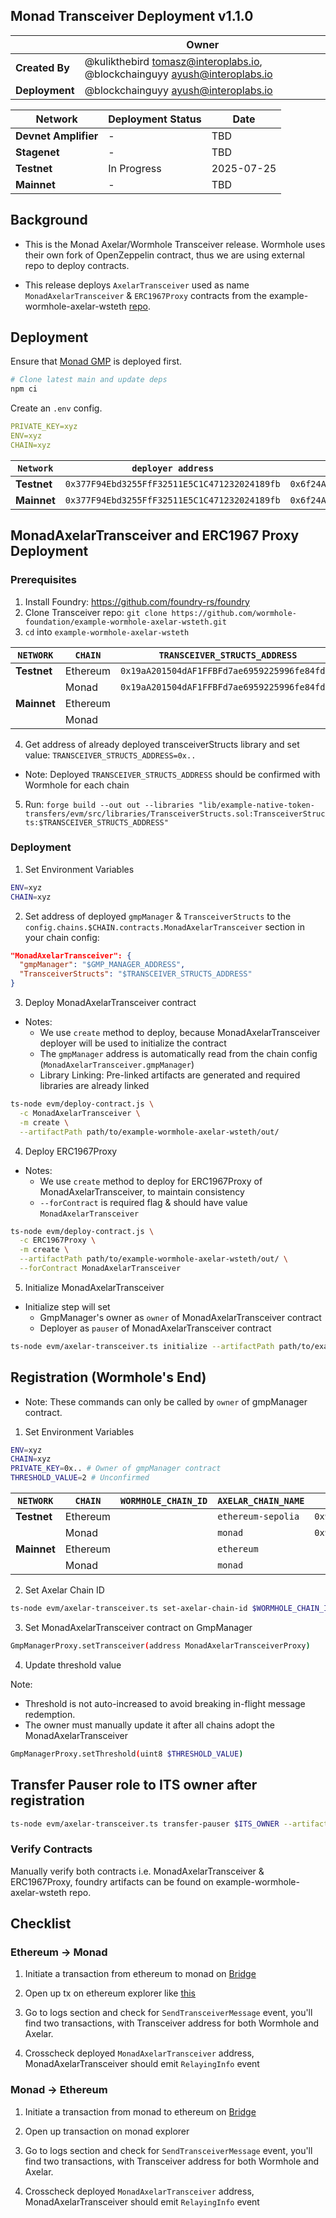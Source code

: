 ## Monad Transceiver Deployment v1.1.0

|                | **Owner**                                                                     |
|----------------|-------------------------------------------------------------------------------|
| **Created By** | @kulikthebird <tomasz@interoplabs.io>, @blockchainguyy <ayush@interoplabs.io> |
| **Deployment** | @blockchainguyy <ayush@interoplabs.io>                                        |

| **Network**          | **Deployment Status** | **Date**   |
|----------------------|-----------------------|------------|
| **Devnet Amplifier** | -                     | TBD        |
| **Stagenet**         | -                     | TBD        |
| **Testnet**          | In Progress           | 2025-07-25 |
| **Mainnet**          | -                     | TBD        |

## Background

- This is the Monad Axelar/Wormhole Transceiver release. Wormhole uses their own fork of OpenZeppelin contract, thus we are using external repo to deploy contracts.

- This release deploys `AxelarTransceiver` used as name `MonadAxelarTransceiver` & `ERC1967Proxy` contracts from the example-wormhole-axelar-wsteth [repo](https://github.com/wormhole-foundation/example-wormhole-axelar-wsteth).

## Deployment

Ensure that [Monad GMP](../evm/2025-05-Monad-GMP-v6.0.4.md) is deployed first.

```bash
# Clone latest main and update deps
npm ci
```

Create an `.env` config.

```yaml
PRIVATE_KEY=xyz
ENV=xyz
CHAIN=xyz
```

| `Network`   | `deployer address`                           | `ITS_OWNER`                                  |
|-------------|----------------------------------------------|----------------------------------------------|
| **Testnet** | `0x377F94Ebd3255FfF32511E5C1C471232024189fb` | `0x6f24A47Fc8AE5441Eb47EFfC3665e70e69Ac3F05` |
| **Mainnet** | `0x377F94Ebd3255FfF32511E5C1C471232024189fb` | `0x6f24A47Fc8AE5441Eb47EFfC3665e70e69Ac3F05` |

## MonadAxelarTransceiver and ERC1967 Proxy Deployment

### Prerequisites

1. Install Foundry: https://github.com/foundry-rs/foundry
2. Clone Transceiver repo: `git clone https://github.com/wormhole-foundation/example-wormhole-axelar-wsteth.git`
3. `cd` into `example-wormhole-axelar-wsteth` 

| `NETWORK`   | `CHAIN`  | `TRANSCEIVER_STRUCTS_ADDRESS`                | `GMP_MANAGER_ADDRESS`                        |
|-------------|----------|----------------------------------------------|----------------------------------------------|
| **Testnet** | Ethereum | `0x19aA201504dAF1FFBFd7ae6959225996fe84fdc6` | `0xdaee3a6b4196e3e46015b364f1dae54ceae74a91` |
|             | Monad    | `0x19aA201504dAF1FFBFd7ae6959225996fe84fdc6` | `0x641a6608e2959c0D7Fe2a5F267DFDA519ED43d98` |
| **Mainnet** | Ethereum |                                              |                                              |
|             | Monad    |                                              |                                              |

4. Get address of already deployed transceiverStructs library and set value:
`TRANSCEIVER_STRUCTS_ADDRESS=0x..`

- Note: Deployed `TRANSCEIVER_STRUCTS_ADDRESS` should be confirmed with Wormhole for each chain

5. Run: `forge build --out out --libraries "lib/example-native-token-transfers/evm/src/libraries/TransceiverStructs.sol:TransceiverStructs:$TRANSCEIVER_STRUCTS_ADDRESS"`

### Deployment

1. Set Environment Variables

```bash
ENV=xyz
CHAIN=xyz
```

2. Set address of deployed `gmpManager` & `TransceiverStructs` to the `config.chains.$CHAIN.contracts.MonadAxelarTransceiver` section in your chain config:

```json
"MonadAxelarTransceiver": {
  "gmpManager": "$GMP_MANAGER_ADDRESS",
  "TransceiverStructs": "$TRANSCEIVER_STRUCTS_ADDRESS"
}
```

3. Deploy MonadAxelarTransceiver contract

- Notes:
    - We use `create` method to deploy, because MonadAxelarTransceiver deployer will be used to initialize the contract
    - The `gmpManager` address is automatically read from the chain config (`MonadAxelarTransceiver.gmpManager`)
    - Library Linking: Pre-linked artifacts are generated and required libraries are already linked

```bash
ts-node evm/deploy-contract.js \
  -c MonadAxelarTransceiver \
  -m create \
  --artifactPath path/to/example-wormhole-axelar-wsteth/out/
```

4. Deploy ERC1967Proxy 

- Notes:
    - We use `create` method to deploy for ERC1967Proxy of MonadAxelarTransceiver, to maintain consistency
    - `--forContract` is required flag & should have value `MonadAxelarTransceiver`

```bash
ts-node evm/deploy-contract.js \
  -c ERC1967Proxy \
  -m create \
  --artifactPath path/to/example-wormhole-axelar-wsteth/out/ \
  --forContract MonadAxelarTransceiver
```

5. Initialize MonadAxelarTransceiver 

- Initialize step will set
    - GmpManager's owner as `owner` of MonadAxelarTransceiver contract
    - Deployer as `pauser` of MonadAxelarTransceiver contract

```bash
ts-node evm/axelar-transceiver.ts initialize --artifactPath path/to/example-wormhole-axelar-wsteth/out/
```

## Registration (Wormhole's End)

- Note: These commands can only be called by `owner` of gmpManager contract.

1. Set Environment Variables

```bash
ENV=xyz
CHAIN=xyz
PRIVATE_KEY=0x.. # Owner of gmpManager contract
THRESHOLD_VALUE=2 # Unconfirmed
```

| `NETWORK`   | `CHAIN`  | `WORMHOLE_CHAIN_ID` | `AXELAR_CHAIN_NAME` | `TRANSCEIVER_ADDRESS`                        |
|-------------|----------|---------------------|---------------------|----------------------------------------------|
| **Testnet** | Ethereum |                     | `ethereum-sepolia`  | `0x9B94e0Ef74a2d026c28039bCe22338a8A3637059` |
|             | Monad    |                     | `monad`             | `0x9B94e0Ef74a2d026c28039bCe22338a8A3637059` |
| **Mainnet** | Ethereum |                     | `ethereum`          |                                              |
|             | Monad    |                     | `monad`             |                                              |

2. Set Axelar Chain ID

```bash
ts-node evm/axelar-transceiver.ts set-axelar-chain-id $WORMHOLE_CHAIN_ID $AXELAR_CHAIN_NAME $TRANSCEIVER_ADDRESS --artifactPath path/to/example-wormhole-axelar-wsteth/out/
```

3. Set MonadAxelarTransceiver contract on GmpManager

```bash
GmpManagerProxy.setTransceiver(address MonadAxelarTransceiverProxy)
```

4. Update threshold value

Note: 
- Threshold is not auto-increased to avoid breaking in-flight message redemption.
- The owner must manually update it after all chains adopt the MonadAxelarTransceiver

```bash
GmpManagerProxy.setThreshold(uint8 $THRESHOLD_VALUE)
```

## Transfer Pauser role to ITS owner after registration

```bash
ts-node evm/axelar-transceiver.ts transfer-pauser $ITS_OWNER --artifactPath path/to/example-wormhole-axelar-wsteth/out/
```

### Verify Contracts

Manually verify both contracts i.e. MonadAxelarTransceiver & ERC1967Proxy, foundry artifacts can be found on example-wormhole-axelar-wsteth repo.

## Checklist

### Ethereum -> Monad 

1. Initiate a transaction from ethereum to monad on [Bridge](https://monadbridge.com/)

2. Open up tx on ethereum explorer like [this](https://sepolia.etherscan.io/tx/0x417d5fadffecc197921ddf6893bdc0a3cc1b74059d293fdacc49cfefa830129c)

3. Go to logs section and check for `SendTransceiverMessage` event, you'll find two transactions, with Transceiver address for both Wormhole and Axelar.

4. Crosscheck deployed `MonadAxelarTransceiver` address, MonadAxelarTransceiver should emit `RelayingInfo` event 

### Monad -> Ethereum

1. Initiate a transaction from monad to ethereum on [Bridge](https://monadbridge.com/)

2. Open up transaction on monad explorer

3. Go to logs section and check for `SendTransceiverMessage` event, you'll find two transactions, with Transceiver address for both Wormhole and Axelar.

4. Crosscheck deployed `MonadAxelarTransceiver` address, MonadAxelarTransceiver should emit `RelayingInfo` event 
